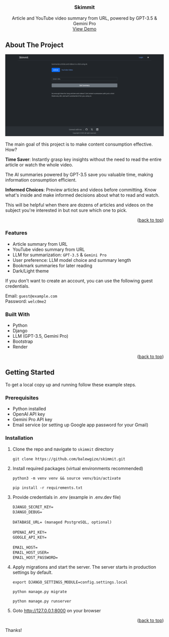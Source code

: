<!-- Simple back to top -->
<a name="readme-top"></a>

<br />
<div align="center">
  <h3 align="center">Skimmit</h3>
  <p align="center">
    Article and YouTube video summary from URL, powered by GPT-3.5 & Gemini Pro
    <br />
    <a href="https://skimmit.onrender.com/">View Demo</a>
  </p>
</div>



## About The Project

<!-- Use relative path to reference images you want to use in the README -->
[![Screenshot](static/images/screenshot.png?raw=true "Skimmit")](https://skimmit.onrender.com/)

The main goal of this project is to make content consumption effective. How?

**Time Saver**: Instantly grasp key insights without the need to read the entire article or watch the whole video. 

The AI summaries powered by GPT-3.5 save you valuable time, making information consumption efficient.

**Informed Choices**: Preview articles and videos before committing. Know what's inside and make informed decisions about what to read and watch. 

This will be helpful when there are dozens of articles and videos on the subject you're interested in but not sure which one to pick.

<p align="right">(<a href="#readme-top">back to top</a>)</p>

<!-- Features: What main functionalities you implemented in the project? -->
### Features

* Article summary from URL
* YouTube video summary from URL
* LLM for summarization: ```GPT-3.5``` & ```Gemini Pro``` 
* User preference: LLM model choice and summary length 
* Bookmark summaries for later reading
* Dark/Light theme

If you don't want to create an account, you can use the following guest credentials.

Email: ```guest@example.com``` <br>
Password: ```welc0me2```

<!-- What tech stack you use to develop the project? -->
### Built With

* Python
* Django
* LLM (GPT-3.5, Gemini Pro)
* Bootstrap
* Render

<p align="right">(<a href="#readme-top">back to top</a>)</p>



## Getting Started

To get a local copy up and running follow these example steps.


<!-- List prerequisites to use this project (if any) -->
### Prerequisites

* Python installed
* OpenAI API key
* Gemini Pro API key
* Email service (or setting up Google app password for your Gmail)

### Installation

1. Clone the repo and navigate to ```skimmit``` directory 
   ```
   git clone https://github.com/balewgize/skimmit.git
   ```
2. Install required packages (virtual environments recommended)
   ```
   python3 -m venv venv && source venv/bin/activate
   ```
   ```
   pip install -r requirements.txt
   ```
3. Provide credentials in .env (example in .env.dev file)
   ```
   DJANGO_SECRET_KEY=
   DJANGO_DEBUG=

   DATABASE_URL= (managed PostgreSQL, optional)

   OPENAI_API_KEY=
   GOOGLE_API_KEY=

   EMAIL_HOST=
   EMAIL_HOST_USER=
   EMAIL_HOST_PASSWORD=
   ```

4. Apply migrations and start the server. The server starts in production settings by default.
   ```
   export DJANGO_SETTINGS_MODULE=config.settings.local
   ```
   ```
   python manage.py migrate
   ```
   ```
   python manage.py runserver
   ```
5. Goto http://127.0.0.1:8000 on your browser

<p align="right">(<a href="#readme-top">back to top</a>)</p>


Thanks!